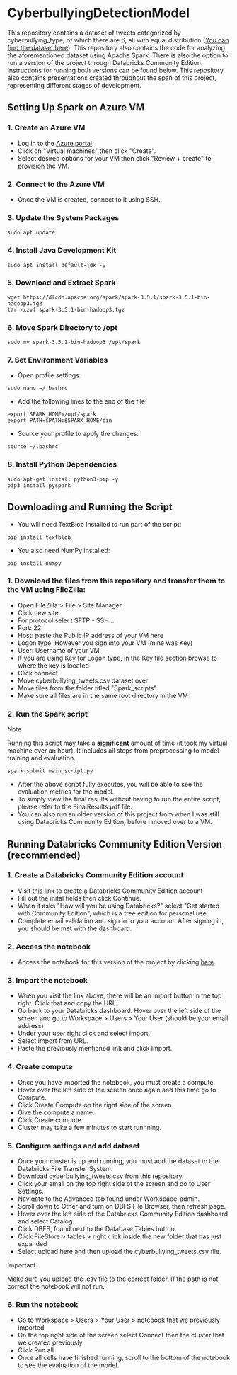 # CyberbullyingDetectionModel
This repository contains a dataset of tweets categorized by cyberbullying_type, of which there are 6, all with equal distribution ([You can find the dataset here](https://www.kaggle.com/datasets/andrewmvd/cyberbullying-classification)). This repository also contains the code for analyzing the aforementioned dataset using Apache Spark. There is also the option to run a version of the project through Databricks Community Edition. Instructions for running both versions can be found below. This repository also contains presentations created throughout the span of this project, representing different stages of development.
## Setting Up Spark on Azure VM
### 1. Create an Azure VM
- Log in to the [Azure portal](https://azure.microsoft.com/en-us/get-started/azure-portal).
- Click on "Virtual machines" then click "Create".
- Select desired options for your VM then click "Review + create" to provision the VM.
### 2. Connect to the Azure VM
- Once the VM is created, connect to it using SSH.
### 3. Update the System Packages
```
sudo apt update
```
### 4. Install Java Development Kit
```
sudo apt install default-jdk -y
```
### 5. Download and Extract Spark
```
wget https://dlcdn.apache.org/spark/spark-3.5.1/spark-3.5.1-bin-hadoop3.tgz
tar -xzvf spark-3.5.1-bin-hadoop3.tgz
```
### 6. Move Spark Directory to /opt
```
sudo mv spark-3.5.1-bin-hadoop3 /opt/spark
```
### 7. Set Environment Variables
- Open profile settings:
```
sudo nano ~/.bashrc
```
- Add the following lines to the end of the file:
```
export SPARK_HOME=/opt/spark
export PATH=$PATH:$SPARK_HOME/bin
```
- Source your profile to apply the changes:
```
source ~/.bashrc
```
### 8. Install Python Dependencies
```
sudo apt-get install python3-pip -y
pip3 install pyspark
```
## Downloading and Running the Script
- You will need TextBlob installed to run part of the script:
```
pip install textblob
```
- You also need NumPy installed:
```
pip install numpy
```
### 1. Download the files from this repository and transfer them to the VM using FileZilla:
- Open FileZilla > File > Site Manager
- Click new site
- For protocol select SFTP - SSH ...
- Port: 22
- Host: paste the Public IP address of your VM here
- Logon type: However you sign into your VM (mine was Key)
- User: Username of your VM
- If you are using Key for Logon type, in the Key file section browse to where the key is located
- Click connect
- Move cyberbullying_tweets.csv dataset over
- Move files from the folder titled "Spark_scripts"
- Make sure all files are in the same root directory in the VM
### 2. Run the Spark script
> [!NOTE]  
> Running this script may take a **significant** amount of time (it took my virtual machine over an hour).
> It includes all steps from preprocessing to model training and evaluation.
```
spark-submit main_script.py
```
- After the above script fully executes, you will be able to see the evaluation metrics for the model.
- To simply view the final results without having to run the entire script, please refer to the FinalResults.pdf file.
- You can also run an older version of this project from when I was still using Databricks Community Edition, before I moved over to a VM.
## Running Databricks Community Edition Version (recommended)
### 1. Create a Databricks Community Edition account
- Visit [this](https://www.databricks.com/) link to create a Databricks Community Edition account
- Fill out the inital fields then click Continue.
- When it asks "How will you be using Databricks?" select "Get started with Community Edition", which is a free edition for personal use.
- Complete email validation and sign in to your account. After signing in, you should be met with the dashboard.
### 2. Access the notebook
- Access the notebook for this version of the project by clicking [here](https://databricks-prod-cloudfront.cloud.databricks.com/public/4027ec902e239c93eaaa8714f173bcfc/1941027640709137/4153980120042452/1023779770062107/latest.html).
### 3. Import the notebook
- When you visit the link above, there will be an import button in the top right. Click that and copy the URL.
- Go back to your Databricks dashboard. Hover over the left side of the screen and go to Workspace > Users > Your User (should be your email address)
- Under your user right click and select import.
- Select Import from URL.
- Paste the previously mentioned link and click Import.
### 4. Create compute
- Once you have imported the notebook, you must create a compute.
- Hover over the left side of the screen once again and this time go to Compute.
- Click Create Compute on the right side of the screen.
- Give the compute a name.
- Click Create compute.
- Cluster may take a few minutes to start runnning.
### 5. Configure settings and add dataset
- Once your cluster is up and running, you must add the dataset to the Databricks File Transfer System.
- Download cyberbullying_tweets.csv from this repository.
- Click your email on the top right side of the screen and go to User Settings.
- Navigate to the Advanced tab found under Workspace-admin.
- Scroll down to Other and turn on DBFS File Browser, then refresh page.
- Hover over the left side of the Databricks Community Edition dashboard and select Catalog.
- Click DBFS, found next to the Database Tables button.
- Click FileStore > tables > right click inside the new folder that has just expanded
- Select upload here and then upload the cyberbullying_tweets.csv file.
> [!IMPORTANT]  
> Make sure you upload the .csv file to the correct folder. If the path is not correct the notebook will not run.
### 6. Run the notebook
- Go to Workspace > Users > Your User > notebook that we previously imported
- On the top right side of the screen select Connect then the cluster that we created previously.
- Click Run all.
- Once all cells have finished running, scroll to the bottom of the notebook to see the evaluation of the model.
